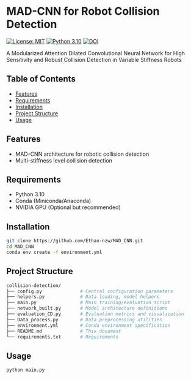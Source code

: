 # MAD-CNN for Robot Collision Detection

[![License: MIT](https://img.shields.io/badge/License-MIT-yellow.svg)](https://opensource.org/licenses/MIT)
[![Python 3.10](https://img.shields.io/badge/python-3.10-blue.svg)](https://www.python.org/downloads/)
[![DOI](https://zenodo.org/badge/990525853.svg)](https://doi.org/10.5281/zenodo.15517002)

A Modularized Attention Dilated Convolutional Neural Network for High Sensitivity and Robust Collision Detection in Variable Stiffness Robots

## Table of Contents
- [Features](#features)
- [Requirements](#requirements)
- [Installation](#installation)
- [Project Structure](#project-structure)
- [Usage](#usage)


## Features
- MAD-CNN architecture for robotic collision detection
- Multi-stiffness level collision detection

## Requirements
- Python 3.10
- Conda (Miniconda/Anaconda)
- NVIDIA GPU (Optional but recommended)

## Installation
```bash
git clone https://github.com/Ethan-nzw/MAD_CNN.git
cd MAD_CNN
conda env create -f environment.yml
```

## Project Structure
```bash
collision-detection/
├── config.py              # Central configuration parameters
├── helpers.py             # Data loading, model helpers
├── main.py                # Main training/evaluation script
├── network_built.py       # Model architecture definitions
├── evaluation_CD.py       # Evaluation metrics and visualization
├── Data_process.py        # Data preprocessing utilities
├── environment.yml        # Conda environment specification
├── README.md              # This document
└── requirements.txt       # Requirements
```

## Usage
```bash
python main.py
```

